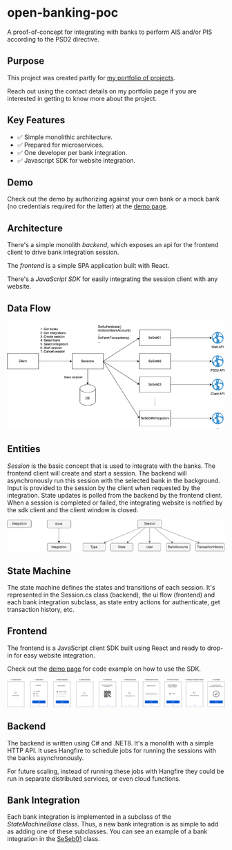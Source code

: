 # open-banking-poc

A proof-of-concept for integrating with banks to perform AIS and/or PIS according to the PSD2 directive.

## Purpose

This project was created partly for [my portfolio of projects](https://davidrunemalm.com).

Reach out using the contact details on my portfolio page if you are interested in getting to know more about the project.

## Key Features

- ✅ Simple monolithic architecture.
- ✅ Prepared for microservices.
- ✅ One developer per bank integration.
- ✅ Javascript SDK for website integration.

## Demo

Check out the demo by authorizing against your own bank or a mock bank (no credentials required for the latter) at the [demo page](https://davidrunemalm.com/open-banking-demo).

## Architecture

There's a simple monolith *backend*, which exposes an api for the frontend client to drive bank integration session.

The *frontend* is a simple SPA application built with React.

There's a *JavaScript SDK* for easily integrating the session client with any website.

## Data Flow

<img src="data-flow.png" alt="Data Flow Overview" width="630"/>

## Entities

*Session* is the basic concept that is used to integrate with the banks. The frontend client will create and start a session. The backend will asynchronously run this session with the selected bank in the background. Input is provided to the session by the client when requested by the integration. State updates is polled from the backend by the frontend client. When a session is completed or failed, the integrating website is notified by the sdk client and the client window is closed.

![Entities](entities.png "Entities")

## State Machine

The state machine defines the states and transitions of each session. It's represented in the Session.cs class (backend), the ui flow (frontend) and each bank integration subclass, as state entry actions for authenticate, get transaction history, etc.

## Frontend

The frontend is a JavaScript client SDK built using React and ready to drop-in for easy website integration.

Check out the [demo page](https://davidrunemalm.com/open-banking-demo) for code example on how to use the SDK.

![UI](ui.png "UI")

## Backend

The backend is written using C# and .NET8. It's a monolith with a simple HTTP API. It uses Hangfire to schedule jobs for running the sessions with the banks asynchronously.

For future scaling, instead of running these jobs with Hangfire they could be run in separate distributed services, or even cloud functions.

## Bank Integration

Each bank integration is implemented in a subclass of the *StateMachineBase* class. Thus, a new bank integration is as simple to add as adding one of these subclasses. You can see an example of a bank integration in the [SeSeb01](https://github.com/runemalm/open-banking-poc/blob/master/Backend/src/Sessions/Infrastructure/Integrations/Se/Seb/SeSeb01.cs) class.
